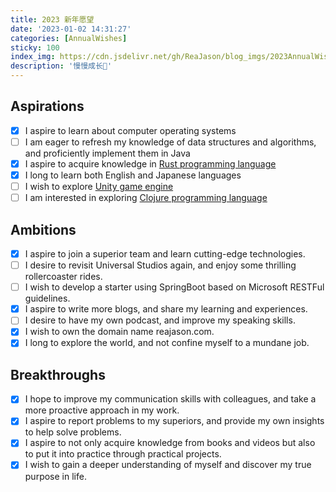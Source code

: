 ```yaml
---
title: 2023 新年愿望
date: '2023-01-02 14:31:27'
categories: [AnnualWishes]
sticky: 100
index_img: https://cdn.jsdelivr.net/gh/ReaJason/blog_imgs/2023AnnualWishes_index_img.png
description: '慢慢成长🌟'
---
```


## Aspirations

- [x] I aspire to learn about computer operating systems
- [ ] I am eager to refresh my knowledge of data structures and algorithms, and proficiently implement them in Java
- [x] I aspire to acquire knowledge in [Rust programming language ](https://www.rust-lang.org/)
- [x] I long to learn both English and Japanese languages
- [ ] I wish to explore [Unity game engine ](https://unity.com/)
- [ ] I am interested in exploring [Clojure programming language](https://clojure.org/)

## Ambitions

- [x] I aspire to join a superior team and learn cutting-edge technologies.
- [ ] I desire to revisit Universal Studios again, and enjoy some thrilling rollercoaster rides.
- [ ] I wish to develop a starter using SpringBoot based on Microsoft RESTFul guidelines.
- [x] I aspire to write more blogs, and share my learning and experiences.
- [ ] I desire to have my own podcast, and improve my speaking skills.
- [x] I wish to own the domain name reajason.com.
- [x] I long to explore the world, and not confine myself to a mundane job.

## Breakthroughs

- [x] I hope to improve my communication skills with colleagues, and take a more proactive approach in my work.
- [x] I aspire to report problems to my superiors, and provide my own insights to help solve problems.
- [x] I aspire to not only acquire knowledge from books and videos but also to put it into practice through practical projects.
- [x] I wish to gain a deeper understanding of myself and discover my true purpose in life.
